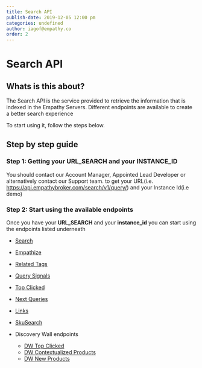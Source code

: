 ```yaml
---
title: Search API
publish-date: 2019-12-05 12:00 pm
categories: undefined
author: iagof@empathy.co
order: 2
---
```


# Search API

## Whats is this about?
The Search API is the service provided to retrieve the information that is indexed in the Empathy Servers. Different endpoints are available to create a better search experience

To start using it, follow the steps below.

## Step by step guide
### Step 1: Getting  your URL_SEARCH and your INSTANCE_ID
You should contact our Account Manager, Appointed Lead Developer or alternatively contact our Support team. to get your URL(i.e. https://api.empathybroker.com/search/v1/query/)  and your Instance Id(i.e demo)

### Step 2: Start using the available endpoints
Once you have your **URL_SEARCH** and your **instance_id** you can start using the endpoints listed underneath

* [Search](/api-reference/search-api/search-endpoint)
* [Empathize](/api-reference/search-api/search-empathize)
* [Related Tags](/api-reference/search-api/related-tags-endpoint)
* [Query Signals](/api-reference/search-api/query-signals-search-endpoint)
* [Top Clicked](/api-reference/search-api/topclicked-endpoint)
* [Next Queries](/api-reference/search-api/nextqueries-search-endpoint)
* [Links](/api-reference/search-api/links-search-endpoint)
* [SkuSearch](/api-reference/search-api/skusearch-search-endpoint)
* Discovery Wall endpoints  

  * [DW Top Clicked](/api-reference/search-api/dw-topclicked-endpoint)    
  * [DW Contextualized Products](/api-reference/search-api/dw-contextualized-products)    
  * [DW New Products](/api-reference/search-api/dw-new-products)


